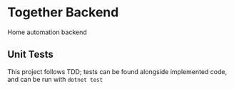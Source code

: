# Together Backend

Home automation backend


## Unit Tests

This project follows TDD; tests can be found alongside implemented code, and can be run with `dotnet test`